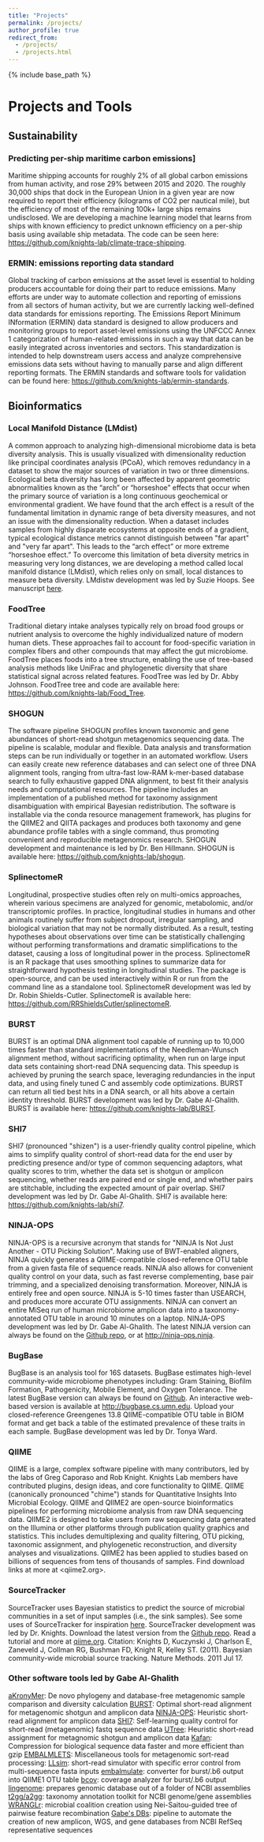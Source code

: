 ```yaml
---
title: "Projects"
permalink: /projects/
author_profile: true
redirect_from: 
  - /projects/
  - /projects.html
---
```


{% include base_path %}

# Projects and Tools

## Sustainability
### Predicting per-ship maritime carbon emissions]
Maritime shipping accounts for roughly 2% of all global carbon emissions from human activity, and rose 29% between 2015 and 2020. The roughly 30,000 ships that dock in the European Union in a given year are now required to report their efficiency (kilograms of CO2 per nautical mile), but the efficiency of most of the remaining 100k+ large ships remains undisclosed. We are developing a machine learning model that learns from ships with known efficiency to predict unknown efficiency on a per-ship basis using available ship metadata. The code can be seen here: <https://github.com/knights-lab/climate-trace-shipping>.

### ERMIN: emissions reporting data standard
Global tracking of carbon emissions at the asset level is essential to holding producers accountable for doing their part to reduce emissions. Many efforts are under way to automate collection and reporting of emissions from all sectors of human activity, but we are currently lacking well-defined data standards for emissions reporting. The Emissions Report Minimum INformation (ERMIN) data standard is designed to allow producers and monitoring groups to report asset-level emissions using the UNFCCC Annex 1 categorization of human-related emissions in such a way that data can be easily integrated across inventories and sectors. This standardization is intended to help downstream users access and analyze comprehensive emissions data sets without having to manually parse and align different reporting formats. The ERMIN standards and software tools for validation can be found here: <https://github.com/knights-lab/ermin-standards>.

## Bioinformatics
### Local Manifold Distance (LMdist)
A common approach to analyzing high-dimensional microbiome data is beta diversity analysis. This is usually visualized with dimensionality reduction like principal coordinates analysis (PCoA), which removes redundancy in a dataset to show the major sources of variation in two or three dimensions. Ecological beta diversity has long been affected by apparent geometric abnormalities known as the “arch” or “horseshoe” effects that occur when the primary source of variation is a long continuous geochemical or environmental gradient. We have found that the arch effect is a result of the fundamental limitation in dynamic range of beta diversity measures, and not an issue with the dimensionality reduction. When a dataset includes samples from highly disparate ecosystems at opposite ends of a gradient, typical ecological distance metrics cannot distinguish between "far apart" and "very far apart". This leads to the “arch effect” or more extreme “horseshoe effect.” To overcome this limitation of beta diversity metrics in measuring very long distances, we are developing a method called local manifold distance (LMdist), which relies only on small, local distances to measure beta diversity. LMdistw development was led by Suzie Hoops. See manuscript [here](https://academic.oup.com/bioinformatics/article/39/12/btad727/7461183).

### FoodTree
Traditional dietary intake analyses typically rely on broad food groups or nutrient analysis to overcome the highly individualized nature of modern human diets. These approaches fail to account for food-specific variation in complex fibers and other compounds that may affect the gut microbiome. FoodTree places foods into a tree structure, enabling the use of tree-based analysis methods like UniFrac and phylogenetic diversity that share statistical signal across related features. FoodTree was led by Dr. Abby Johnson. FoodTree tree and code are available here: <https://github.com/knights-lab/Food_Tree>.

### SHOGUN
The software pipeline SHOGUN profiles known taxonomic and gene abundances of short-read shotgun metagenomics sequencing data. The pipeline is scalable, modular and flexible. Data analysis and transformation steps can be run individually or together in an automated workflow. Users can easily create new reference databases and can select one of three DNA alignment tools, ranging from ultra-fast low-RAM k-mer-based database search to fully exhaustive gapped DNA alignment, to best fit their analysis needs and computational resources. The pipeline includes an implementation of a published method for taxonomy assignment disambiguation with empirical Bayesian redistribution. The software is installable via the conda resource management framework, has plugins for the QIIME2 and QIITA packages and produces both taxonomy and gene abundance profile tables with a single command, thus promoting convenient and reproducible metagenomics research. SHOGUN development and maintenance is led by Dr. Ben Hillmann. SHOGUN is available here: <https://github.com/knights-lab/shogun>.

### SplinectomeR
Longitudinal, prospective studies often rely on multi-omics approaches, wherein various specimens are analyzed for genomic, metabolomic, and/or transcriptomic profiles. In practice, longitudinal studies in humans and other animals routinely suffer from subject dropout, irregular sampling, and biological variation that may not be normally distributed. As a result, testing hypotheses about observations over time can be statistically challenging without performing transformations and dramatic simplifications to the dataset, causing a loss of longitudinal power in the process. SplinectomeR is an R package that uses smoothing splines to summarize data for straightforward hypothesis testing in longitudinal studies. The package is open-source, and can be used interactively within R or run from the command line as a standalone tool. SplinectomeR development was led by Dr. Robin Shields-Cutler. SplinectomeR is available here: <https://github.com/RRShieldsCutler/splinectomeR>.

### BURST
BURST is an optimal DNA alignment tool capable of running up to 10,000 times faster than standard implementations of the Needleman-Wunsch alignment method, without sacrificing optimality, when run on large input data sets containing short-read DNA sequencing data. This speedup is achieved by pruning the search space, leveraging redundancies in the input data, and using finely tuned C and assembly code optimizations. BURST can return all tied best hits in a DNA search, or all hits above a certain identity threshold. BURST development was led by Dr. Gabe Al-Ghalith. BURST is available here: <https://github.com/knights-lab/BURST>.

### SHI7
SHI7 (pronounced "shizen") is a user-friendly quality control pipeline, which aims to simplify quality control of short-read data for the end user by predicting presence and/or type of common sequencing adaptors, what quality scores to trim, whether the data set is shotgun or amplicon sequencing, whether reads are paired end or single end, and whether pairs are stitchable, including the expected amount of pair overlap. SHI7 development was led by Dr. Gabe Al-Ghalith. SHI7 is available here: <https://github.com/knights-lab/shi7>.

### NINJA-OPS
NINJA-OPS is a recursive acronym that stands for "NINJA Is Not Just Another - OTU Picking Solution". Making use of BWT-enabled aligners, NINJA quickly generates a QIIME-compatible closed-reference OTU table from a given fasta file of sequence reads. NINJA also allows for convenient quality control on your data, such as fast reverse complementing, base pair trimming, and a specialized denoising transformation. Moreover, NINJA is entirely free and open source. NINJA is 5-10 times faster than USEARCH, and produces more accurate OTU assignments. NINJA can convert an entire MiSeq run of human microbiome amplicon data into a taxonomy-annotated OTU table in around 10 minutes on a laptop. NINJA-OPS development was led by Dr. Gabe Al-Ghalith. The latest NINJA version can always be found on the [Github repo](https://github.com/knights-lab/NINJA-OPS), or at <http://ninja-ops.ninja>. 

### BugBase
BugBase is an analysis tool for 16S datasets. BugBase estimates high-level community-wide microbiome phenotypes including: Gram Staining, Biofilm Formation, Pathogenicity, Mobile Element, and Oxygen Tolerance. The latest BugBase version can always be found on [Github](https://github.com/knights-lab/BugBase). An interactive web-based version is available at <http://bugbase.cs.umn.edu>. Upload your closed-reference Greengenes 13.8 QIIME-compatible OTU table in BIOM format and get back a table of the estimated prevalence of these traits in each sample. BugBase development was led by Dr. Tonya Ward.

### QIIME
QIIME is a large, complex software pipeline with many contributors, led by the labs of Greg Caporaso and Rob Knight. Knights Lab members have contributed plugins, design ideas, and core functionality to QIIME. QIIME (canonically pronounced "chime") stands for Quantitative Insights Into Microbial Ecology. QIIME and QIIME2 are open-source bioinformatics pipelines for performing microbiome analysis from raw DNA sequencing data. QIIME2 is designed to take users from raw sequencing data generated on the Illumina or other platforms through publication quality graphics and statistics. This includes demultiplexing and quality filtering, OTU picking, taxonomic assignment, and phylogenetic reconstruction, and diversity analyses and visualizations. QIIME2 has been applied to studies based on billions of sequences from tens of thousands of samples. Find download links at more at <qiime2.org>.

### SourceTracker
SourceTracker uses Bayesian statistics to predict the source of microbial communities in a set of input samples (i.e., the sink samples). See some uses of SourceTracker for inspiration [here](https://scholar.google.com/scholar?cites=4177367334620506079&as_sdt=5,24&sciodt=0,24&hl=en). SourceTracker development was led by Dr. Knights. Download the latest version from the [Github repo](https://github.com/danknights/sourcetracker). Read a tutorial and more at [qiime.org](http://qiime.org/tutorials/source_tracking.html). Citation: Knights D, Kuczynski J, Charlson E, Zaneveld J, Collman RG, Bushman FD, Knight R, Kelley ST. (2011). Bayesian community-wide microbial source tracking. Nature Methods. 2011 Jul 17.

### Other software tools led by Gabe Al-Ghalith
[aKronyMer](https://github.com/knights-lab/aKronyMer): De novo phylogeny and database-free metagenomic sample comparison and diversity calculation
[BURST](https://github.com/knights-lab/BURST): Optimal short-read alignment for metagenomic shotgun and amplicon data
[NINJA-OPS](https://github.com/knights-lab/NINJA-OPS): Heuristic short-read alignment for amplicon data
[SHI7](https://github.com/knights-lab/shi7): Self-learning quality control for short-read (metagenomic) fastq sequence data
[UTree](https://github.com/knights-lab/UTree): Heuristic short-read assignment for metagnomic shotgun and amplicon data
[Kafan](https://github.com/knights-lab/kafan): Compression for biological sequence data faster and more efficient than gzip
[EMBALMLETS](https://github.com/knights-lab/BURST/tree/master/embalmlets/bin): Miscellaneous tools for metagenomic sort-read processing: 
[LLsim](https://github.com/knights-lab/BURST/tree/master/embalmlets/bin): short-read simulator with specific error control from multi-sequence fasta inputs
[embalmulate](https://github.com/knights-lab/BURST/tree/master/embalmlets/bin): converter for burst/.b6 output into QIIME1 OTU table
[bcov](https://github.com/knights-lab/BURST/tree/master/embalmlets/bin): coverage analyzer for burst/.b6 output
[lingenome](https://github.com/knights-lab/BURST/tree/master/embalmlets/bin): prepares genomic database out of a folder of NCBI assemblies
[t2gg/a2gg](https://github.com/knights-lab/BURST/tree/master/embalmlets/bin): taxonomy annotation toolkit for NCBI genome/gene assemblies
[WRANGLr](https://github.com/GabeAl/WRANGLr): microbial coalition creation using Nei-Saitou-guided tree of pairwise feature recombination
[Gabe's DBs](https://github.com/knights-lab/BURST/tree/master/embalmlets): pipeline to automate the creation of new amplicon, WGS, and gene databases from NCBI RefSeq representative sequences
